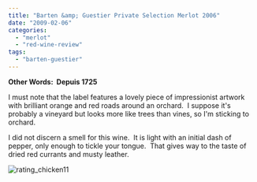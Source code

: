```yaml
---
title: "Barten &amp; Guestier Private Selection Merlot 2006"
date: "2009-02-06"
categories:
  - "merlot"
  - "red-wine-review"
tags:
  - "barten-guestier"
---
```


**Other Words:  Depuis 1725**

I must note that the label features a lovely piece of impressionist artwork with brilliant orange and red roads around an orchard.  I suppose it's probably a vineyard but looks more like trees than vines, so I'm sticking to orchard.

I did not discern a smell for this wine.  It is light with an initial dash of pepper, only enough to tickle your tongue.  That gives way to the taste of dried red currants and musty leather.

![rating_chicken11](http://s3.amazonaws.com/thegourmez-wpmedia/2009/02/rating_chicken11.gif "rating_chicken11")
